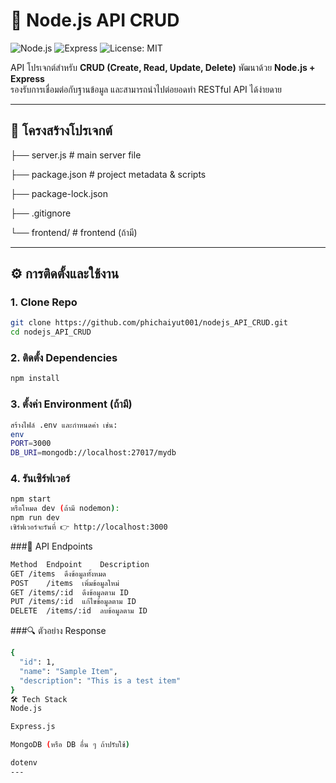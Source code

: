 # 🚀 Node.js API CRUD

![Node.js](https://img.shields.io/badge/Node.js-18.x-green?logo=node.js)
![Express](https://img.shields.io/badge/Express.js-Framework-lightgrey?logo=express)
![License: MIT](https://img.shields.io/badge/License-MIT-blue.svg)

API โปรเจกต์สำหรับ **CRUD (Create, Read, Update, Delete)** พัฒนาด้วย **Node.js + Express**  
รองรับการเชื่อมต่อกับฐานข้อมูล และสามารถนำไปต่อยอดทำ RESTful API ได้ง่ายดาย

---

## 📂 โครงสร้างโปรเจกต์

├── server.js # main server file

├── package.json # project metadata & scripts

├── package-lock.json

├── .gitignore

└── frontend/ # frontend (ถ้ามี)


---

## ⚙️ การติดตั้งและใช้งาน

### 1. Clone Repo
```bash
git clone https://github.com/phichaiyut001/nodejs_API_CRUD.git
cd nodejs_API_CRUD
```
### 2. ติดตั้ง Dependencies
```bash
npm install
```
### 3. ตั้งค่า Environment (ถ้ามี)
```bash
สร้างไฟล์ .env และกำหนดค่า เช่น:
env
PORT=3000
DB_URI=mongodb://localhost:27017/mydb
```
### 4. รันเซิร์ฟเวอร์
```bash
npm start
หรือโหมด dev (ถ้ามี nodemon):
npm run dev
เซิร์ฟเวอร์จะรันที่ 👉 http://localhost:3000
```
###📡 API Endpoints
```bash
Method	Endpoint	Description
GET	/items	ดึงข้อมูลทั้งหมด
POST	/items	เพิ่มข้อมูลใหม่
GET	/items/:id	ดึงข้อมูลตาม ID
PUT	/items/:id	แก้ไขข้อมูลตาม ID
DELETE	/items/:id	ลบข้อมูลตาม ID
```
###🔍 ตัวอย่าง Response
```bash
{
  "id": 1,
  "name": "Sample Item",
  "description": "This is a test item"
}
🛠 Tech Stack
Node.js

Express.js

MongoDB (หรือ DB อื่น ๆ ถ้าปรับใช้)

dotenv
---

